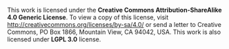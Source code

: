 This work is licensed under the __Creative Commons Attribution-ShareAlike 4.0 Generic License__. To view a copy of this license, visit http://creativecommons.org/licenses/by-sa/4.0/ or send a letter to Creative Commons, PO Box 1866, Mountain View, CA 94042, USA. This work is also licensed under __LGPL 3.0__ license.
